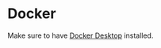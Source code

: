 # Docker
Make sure to have [Docker Desktop](https://docs.docker.com/desktop/install/windows-install/) installed.
